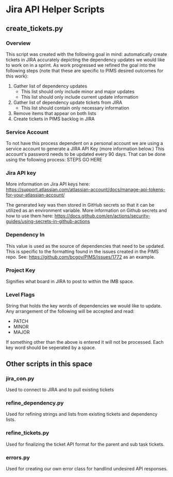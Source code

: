 # Jira API Helper Scripts

## create_tickets.py

### Overview

This script was created with the following goal in mind: automatically create tickets in JIRA accurately depicting the dependency updates we would like to work on in a sprint. 
As work progressed we refined the goal into the following steps (note that these are specific to PIMS desired outcomes for this work):
1. Gather list of dependency updates
    - This list should only include minor and major updates
    - This list should only include current update information 
2. Gather list of dependency update tickets from JIRA 
    - This list should contain only necessary information
3. Remove items that appear on both lists
4. Create tickets in PIMS backlog in JIRA

### Service Account

To not have this process dependent on a personal account we are using a service account to generate a JIRA API Key (more information below.) 
This account's password needs to be updated every 90 days. That can be done using the following process: 
STEPS GO HERE

### Jira API key 

More information on Jira API keys here: https://support.atlassian.com/atlassian-account/docs/manage-api-tokens-for-your-atlassian-account/

The generated key was then stored in GitHub secrets so that it can be utilized as an environment variable.
More information on Github secrets and how to use them here: https://docs.github.com/en/actions/security-guides/using-secrets-in-github-actions

### Dependency In

This value is used as the source of dependencies that need to be updated. This is specific to the formatting found in the issues created in the PIMS repo. See: https://github.com/bcgov/PIMS/issues/1772 as an example. 

### Project Key

Signifies what board in JIRA to post to within the IMB space. 

### Level Flags

String that holds the key words of dependencies we would like to update. Any arrangement of the following will be accepted and read: 

- PATCH
- MINOR
- MAJOR

If something other than the above is entered it will not be processed. Each key word should be seperated by a space.


## Other scripts in this space

### jira_con.py

Used to connect to JIRA and to pull existing tickets

### refine_dependency.py

Used for refining strings and lists from existing tickets and dependency lists. 

### refine_tickets.py

Used for finalizing the ticket API format for the parent and sub task tickets. 

### errors.py

Used for creating our own error class for handlind undesired API responses. 

